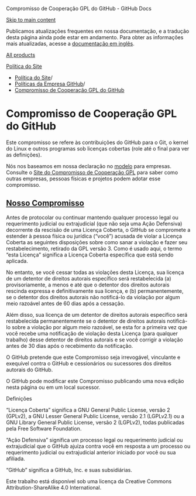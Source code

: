 Compromisso de Cooperação GPL do GitHub - GitHub Docs

[Skip to main content](#main-content)

Publicamos atualizações frequentes em nossa documentação, e a tradução desta página ainda pode estar em andamento. Para obter as informações mais atualizadas, acesse a [documentação em inglês](/en).

[All products](/pt)

[Política do Site](/pt/site-policy)

* [Política do Site](/pt/site-policy)/
* [Políticas da Empresa GitHub](/pt/site-policy/github-company-policies)/
* [Compromisso de Cooperação GPL do GitHub](/pt/site-policy/github-company-policies/github-gpl-cooperation-commitment)

Compromisso de Cooperação GPL do GitHub
==========

Este compromisso se refere às contribuições do GitHub para o Git, o kernel do Linux e outros programas sob licenças cobertas (role até o final para ver as definições).

Nós nos baseamos em nossa declaração no [modelo](https://github.com/gplcc/gplcc/blob/master/Company/GPL%20Cooperation%20Commitment-Company-Template.md) para empresas. Consulte o [Site do Compromisso de Cooperação GPL](https://gplcc.github.io/gplcc/) para saber como outras empresas, pessoas físicas e projetos podem adotar esse compromisso.

[Nosso Compromisso](#our-commitment)
----------

Antes de protocolar ou continuar mantendo qualquer processo legal ou requerimento judicial ou extrajudicial (que não seja uma Ação Defensiva) decorrente da rescisão de uma Licença Coberta, o GitHub se compromete a estender à pessoa física ou jurídica (“você”) acusada de violar a Licença Coberta as seguintes disposições sobre como sanar a violação e fazer seu restabelecimento, retirado da GPL versão 3. Como é usado aqui, o termo “esta Licença” significa a Licença Coberta específica que está sendo aplicada.

No entanto, se você cessar todas as violações desta Licença, sua licença de um detentor de direitos autorais específico será restabelecida (a) provisoriamente, a menos e até que o detentor dos direitos autorais rescinda expressa e definitivamente sua licença, e (b) permanentemente, se o detentor dos direitos autorais não notificá-lo da violação por algum meio razoável antes de 60 dias após a cessação.

Além disso, sua licença de um detentor de direitos autorais específico será restabelecida permanentemente se o detentor de direitos autorais notificá-lo sobre a violação por algum meio razoável, se esta for a primeira vez que você recebe uma notificação de violação desta Licença (para qualquer trabalho) desse detentor de direitos autorais e se você corrigir a violação antes de 30 dias após o recebimento da notificação.

O GitHub pretende que este Compromisso seja irrevogável, vinculante e exequível contra o GitHub e cessionários ou sucessores dos direitos autorais do GitHub.

O GitHub pode modificar este Compromisso publicando uma nova edição nesta página ou em um local sucessor.

Definições

“Licença Coberta” significa a GNU General Public License, versão 2 (GPLv2), a GNU Lesser General Public License, versão 2.1 (LGPLv2.1) ou a GNU Library General Public License, versão 2 (LGPLv2), todas publicadas pela Free Software Foundation.

“Ação Defensiva” significa um processo legal ou requerimento judicial ou extrajudicial que o GitHub ajuíza contra você em resposta a um processo ou requerimento judicial ou extrajudicial anterior iniciado por você ou sua afiliada.

“GitHub” significa a GitHub, Inc. e suas subsidiárias.

Este trabalho está disponível sob uma licença da Creative Commons Attribution-ShareAlike 4.0 International.
